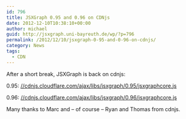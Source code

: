 ```yaml
---
id: 796
title: JSXGraph 0.95 and 0.96 on CDNjs
date: 2012-12-10T10:38:10+00:00
author: michael
guid: http://jsxgraph.uni-bayreuth.de/wp/?p=796
permalink: /2012/12/10/jsxgraph-0-95-and-0-96-on-cdnjs/
category: News
tags:
  - CDN
---
```

After a short break, JSXGraph is back on cdnjs:

0.95: [//cdnjs.cloudflare.com/ajax/libs/jsxgraph/0.95/jsxgraphcore.js](//cdnjs.cloudflare.com/ajax/libs/jsxgraph/0.95/jsxgraphcore.js)

0.96: [//cdnjs.cloudflare.com/ajax/libs/jsxgraph/0.96/jsxgraphcore.js](//cdnjs.cloudflare.com/ajax/libs/jsxgraph/0.96/jsxgraphcore.js)

Many thanks to Marc and &#8211; of course &#8211; Ryan and Thomas from cdnjs.